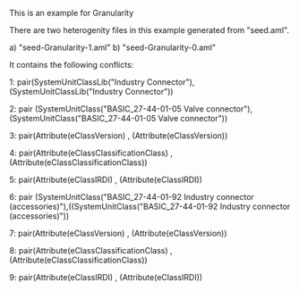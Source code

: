 This is an example for Granularity

There are two heterogenity files in this example generated from "seed.aml".

a) "seed-Granularity-1.aml"
b) "seed-Granularity-0.aml"

It contains the following conflicts:

1: pair(SystemUnitClassLib("Industry Connector"), (SystemUnitClassLib("Industry Connector"))

2: pair (SystemUnitClass("BASIC_27-44-01-05 Valve connector"),(SystemUnitClass("BASIC_27-44-01-05 Valve connector"))

3: pair(Attribute(eClassVersion) , (Attribute(eClassVersion))

4: pair(Attribute(eClassClassificationClass) , (Attribute(eClassClassificationClass))

5: pair(Attribute(eClassIRDI) , (Attribute(eClassIRDI))


6: pair (SystemUnitClass("BASIC_27-44-01-92 Industry connector (accessories)"),((SystemUnitClass("BASIC_27-44-01-92 Industry connector (accessories)"))

7: pair(Attribute(eClassVersion) , (Attribute(eClassVersion))

8: pair(Attribute(eClassClassificationClass) , (Attribute(eClassClassificationClass))

9: pair(Attribute(eClassIRDI) , (Attribute(eClassIRDI))
